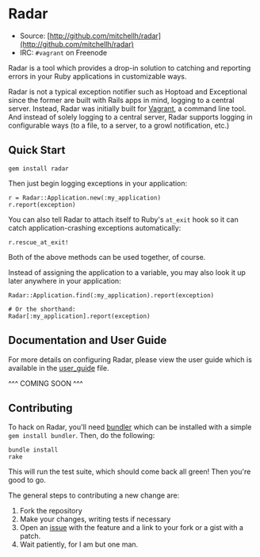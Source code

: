 # Radar

* Source: [http://github.com/mitchellh/radar](http://github.com/mitchellh/radar)
* IRC: `#vagrant` on Freenode

Radar is a tool which provides a drop-in solution to catching and reporting
errors in your Ruby applications in customizable ways.

Radar is not a typical exception notifier such as Hoptoad and Exceptional
since the former are built with Rails apps in mind, logging to a central
server. Instead, Radar was initially built for [Vagrant](http://vagrantup.com),
a command line tool. And instead of solely logging to a central server,
Radar supports logging in configurable ways (to a file, to a server, to
a growl notification, etc.)

## Quick Start

    gem install radar

Then just begin logging exceptions in your application:

    r = Radar::Application.new(:my_application)
    r.report(exception)

You can also tell Radar to attach itself to Ruby's `at_exit` hook
so it can catch application-crashing exceptions automatically:

    r.rescue_at_exit!

Both of the above methods can be used together, of course.

Instead of assigning the application to a variable, you may also
look it up later anywhere in your application:

    Radar::Application.find(:my_application).report(exception)

    # Or the shorthand:
    Radar[:my_application].report(exception)

## Documentation and User Guide

For more details on configuring Radar, please view the user guide
which is available in the [user_guide](#) file.

^^^ COMING SOON ^^^

## Contributing

To hack on Radar, you'll need [bundler](http://github.com/carlhuda/bundler) which
can be installed with a simple `gem install bundler`. Then, do the following:

    bundle install
    rake

This will run the test suite, which should come back all green! Then you're
good to go.

The general steps to contributing a new change are:

1. Fork the repository
2. Make your changes, writing tests if necessary
3. Open an [issue](http://github.com/mitchellh/radar/issues) with the feature and
   a link to your fork or a gist with a patch.
4. Wait patiently, for I am but one man.
